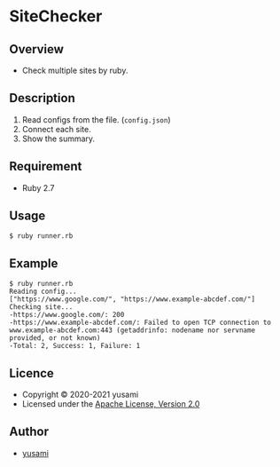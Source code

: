 # SiteChecker

## Overview

* Check multiple sites by ruby.

## Description

1. Read configs from the file. (`config.json`)
2. Connect each site.
3. Show the summary.

## Requirement

* Ruby 2.7

## Usage

~~~
$ ruby runner.rb
~~~

## Example

~~~
$ ruby runner.rb
Reading config...
["https://www.google.com/", "https://www.example-abcdef.com/"]
Checking site...
-https://www.google.com/: 200
-https://www.example-abcdef.com/: Failed to open TCP connection to www.example-abcdef.com:443 (getaddrinfo: nodename nor servname provided, or not known)
-Total: 2, Success: 1, Failure: 1
~~~

## Licence

* Copyright &copy; 2020-2021 yusami
* Licensed under the [Apache License, Version 2.0][Apache]

[Apache]: http://www.apache.org/licenses/LICENSE-2.0


## Author

* [yusami](https://github.com/yusami)
